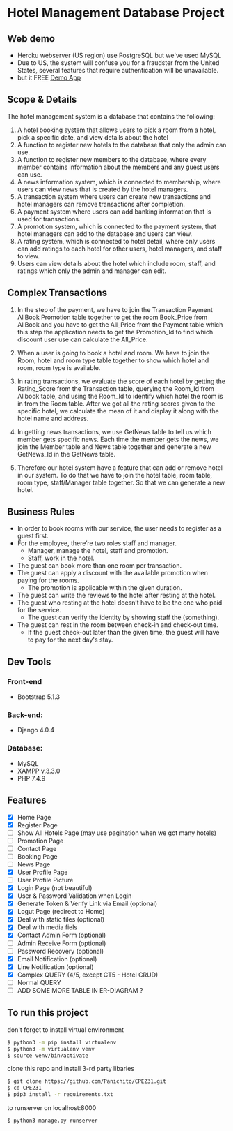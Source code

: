 # Hotel Management Database Project
## Web demo
- Heroku webserver (US region) use PostgreSQL but we've used MySQL
- Due to US, the system will confuse you for a fraudster from the United States, several features that require authentication will be unavailable.
- but it FREE
[Demo App](https://poonveh.herokuapp.com/)

## Scope & Details
The hotel management system is a database that contains the following:
1. A hotel booking system that allows users to pick a room from a hotel, pick a specific date, and view details about the hotel
2. A function to register new hotels to the database that only the admin can use.
3. A function to register new members to the database, where every member contains information about the members and any guest users can use.
4. A news information system, which is connected to membership, where users can view news that is created by the hotel managers.
5. A transaction system where users can create new transactions and hotel managers can remove transactions after completion.
6. A payment system where users can add banking information that is used for transactions.
7. A promotion system, which is connected to the payment system, that hotel managers can add to the database and users can view.
8. A rating system, which is connected to hotel detail, where only users can add ratings to each hotel for other users, hotel managers, and staff to view.
9. Users can view details about the hotel which include room, staff, and ratings which only the admin and manager can edit.

## Complex Transactions
1. In the step of the payment, we have to join the Transaction Payment AllBook Promotion table together to get the room Book_Price from AllBook and you have to get the All_Price from the Payment table which this step the application needs to get the Promotion_Id to find which discount user use can calculate the All_Price.
2. When a user is going to book a hotel and room. We have to join the Room, hotel and room type table together to show which hotel and room, room type is available.
3. In rating transactions, we evaluate the score of each hotel by getting the Rating_Score from the Transaction table, querying the Room_Id from Allbook table, and using the Room_Id to identify which hotel the room is in from the Room table. After we got all the rating scores given to the specific hotel, we calculate the mean of it and display it along with the hotel name and address.
4. In getting news transactions, we use GetNews table to tell us which member gets specific news. Each time the member gets the news, we join the Member table and News table together and generate a new GetNews_Id in the GetNews table.

5. Therefore our hotel system have a feature that can add or remove hotel in our system. To do that we have to join the hotel table, room table, room type, staff/Manager table together. So that we can generate a new hotel.

## Business Rules
- In order to book rooms with our service, the user needs to register as a guest first.
- For the employee, there’re two roles staff and manager.
    - Manager, manage the hotel, staff and promotion.
    - Staff, work in the hotel.
- The guest can book more than one room per transaction.
- The guest can apply a discount with the available promotion when paying for the rooms.
    - The promotion is applicable within the given duration.
- The guest can write the reviews to the hotel after resting at the hotel.
- The guest who resting at the hotel doesn’t have to be the one who paid for the service.
    - The guest can verify the identity by showing staff the (something).
- The guest can rest in the room between check-in and check-out time.
    - If the guest check-out later than the given time, the guest will have to pay for the next day's stay.

## Dev Tools
### Front-end
- Bootstrap 5.1.3
### Back-end: 
- Django 4.0.4
### Database: 
- MySQL
- XAMPP v.3.3.0
- PHP 7.4.9

## Features
- [x] Home Page
- [x] Register Page
- [ ] Show All Hotels Page (may use pagination when we got many hotels)
- [ ] Promotion Page
- [ ] Contact Page
- [ ] Booking Page
- [ ] News Page
- [x] User Profile Page
- [ ] User Profile Picture
- [x] Login Page (not beautiful)
- [x] User & Password Validation when Login
- [x] Generate Token & Verify Link via Email (optional)
- [x] Logut Page (redirect to Home)
- [x] Deal with static files (optional)
- [x] Deal with media fiels
- [x] Contact Admin Form (optional)
- [ ] Admin Receive Form (optional)
- [ ] Password Recovery (optional)
- [x] Email Notification (optional)
- [x] Line Notification (optional)
- [x] Complex QUERY (4/5, except CT5 - Hotel CRUD)
- [ ] Normal QUERY
- [ ] ADD SOME MORE TABLE IN ER-DIAGRAM ?

## To run this project
don't forget to install virtual environment
```bash
$ python3 -m pip install virtualenv
$ python3 -m virtualenv venv
$ source venv/bin/activate
```
clone this repo and install 3-rd party libaries
```bash
$ git clone https://github.com/Panichito/CPE231.git
$ cd CPE231
$ pip3 install -r requirements.txt
```
to runserver on localhost:8000
```bash
$ python3 manage.py runserver
```